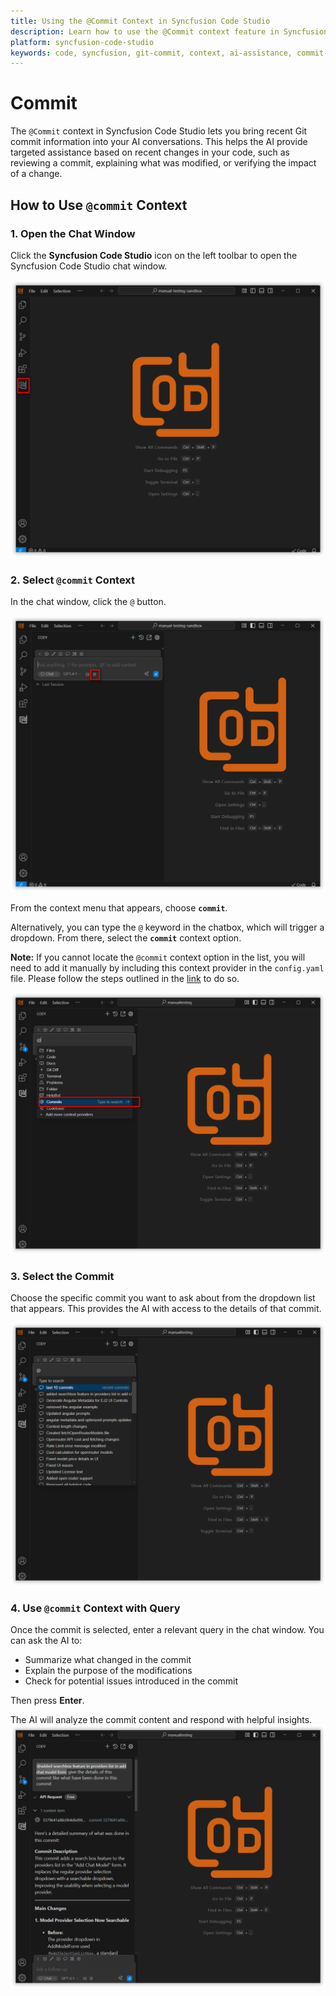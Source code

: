 ```yaml
---
title: Using the @Commit Context in Syncfusion Code Studio
description: Learn how to use the @Commit context feature in Syncfusion Code Studio to get detailed explanations and assistance based on recent Git commits in your repository.
platform: syncfusion-code-studio
keywords: code, syncfusion, git-commit, context, ai-assistance, commit-explanation, version-control, developer-tools
---
```


# Commit

The `@Commit` context in Syncfusion Code Studio lets you bring recent Git commit information into your AI conversations. This helps the AI provide targeted assistance based on recent changes in your code, such as reviewing a commit, explaining what was modified, or verifying the impact of a change.



## How to Use `@commit` Context

### 1. Open the Chat Window

Click the **Syncfusion Code Studio** icon on the left toolbar to open the Syncfusion Code Studio chat window.

<img src="../../feature-images/open_chat.png" alt="openchat" />



### 2. Select `@commit` Context

In the chat window, click the `@` button.

<img src="../../feature-images/clickcontext.png" alt="Clickcontext" />

From the context menu that appears, choose **`commit`**.

Alternatively, you can type the `@` keyword in the chatbox, which will trigger a dropdown. From there, select the **`commit`** context option.

**Note:**  If you cannot locate the `@commit` context option in the list, you will need to add it manually by including this context provider in the `config.yaml` file. Please follow the steps outlined in the [link](/syncfusion-cody/features/context-providers/add-more-contextproviders/How-to-configure-more-contextproviders.md)  to do so.

<img src="../../feature-images/commit_opencontext.png" alt="Commit opencontext" />



### 3. Select the Commit

Choose the specific commit you want to ask about from the dropdown list that appears. This provides the AI with access to the details of that commit.

<img src="../../feature-images/commit_choose.png" alt="Commit choose" />



### 4. Use `@commit` Context with Query

Once the commit is selected, enter a relevant query in the chat window. You can ask the AI to:

- Summarize what changed in the commit
- Explain the purpose of the modifications
- Check for potential issues introduced in the commit

Then press **Enter**.

The AI will analyze the commit content and respond with helpful insights.
<img src="../../feature-images/commit_output.png" alt="Commit output" />

